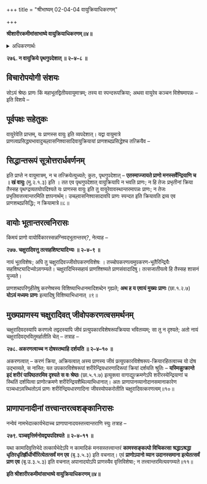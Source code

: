 +++
title = "श्रीभाष्यम् 02-04-04 वायुक्रियाधिकरणम्"

+++


**श्रीशारीरकमीमांसाभाष्ये वायुक्रियाधिकरणम्॥४॥**

<details><summary>अधिकरणार्थः</summary>

श्रेष्ठः प्राणः न वायुसामान्यम्, तत्क्रिया वा, किन्तु विशिष्टो वायुः
</details>

**२७६. न वायुक्रिये पृथगुपदेशात् ॥ २–४–८ ॥**

## विचारोपयोगी संशयः

सोऽयं श्रेष्ठः प्राणः किं महाभूतद्वितीयवायुमात्रम्; तस्य वा स्पन्दरूपक्रिया; अथवा वायुरेव कञ्चन विशेषमापन्नः – इति विशये –

## पूर्वपक्षः सहेतुकः

वायुरेवेति प्राप्तम्, यः प्राणस्स वायुः इति व्यपदेशात्। यद्वा वायुमात्रे प्राणत्वप्रसिद्ध्यभावादुच्छ्वासनिश्वासादिवायुक्रियायां प्राणशब्दप्रसिद्धेश्च तत्क्रियैव –

## सिद्धान्तरूपं सूत्रोत्तरार्धवर्णनम्

इति प्राप्ते न वायुमात्रम्, न च तत्क्रियेत्युच्यते; कुतः, पृथगुपदेशात् – **एतस्माज्जायते प्राणो मनस्सर्वेन्द्रियाणि च । खं वायुः** (मु.२.१.३) इति । तत एव पृथगुपदेशात् वायुक्रियापि न भवति प्राणः; न हि तेजः प्रभृतीनां क्रिया तैस्सह पृथग्द्रव्यतयोपदिश्यते यः प्राणस्स वायुः इति तु वायुरेवावस्थान्तरमापन्नः प्राणः; न तेजः प्रभृतिवत्तत्त्वान्तरमिति ज्ञापनार्थम्। उच्छ्वासनिश्वासादावपि प्राणः स्पन्दत इति क्रियावति द्रव्य एव प्राणशब्दप्रसिद्धिः; न क्रियामात्रे॥८॥

## वायोः भूतान्तरत्वनिरासः

किमयं प्राणो वायोर्विकारस्सन्नग्निवद्भूतान्तरम्?, नेत्याह –

**२७७. चक्षुरादिवत्तु तत्सहशिष्ट्यादिभ्यः ॥ २–४–९ ॥**

नायं भूतविशेषः; अपि तु चक्षुरादिवज्जीवोपकरणविशेषः । तच्चोपकरणत्वमुपकरण-भूतैरिन्द्रियैः सहशिष्ट्यादिभ्योऽवगम्यते। चक्षुरादिभिस्सहायं प्राणश्शिष्यते प्राणसंवादादिषु। तत्सजातीयत्वे हि तैस्सह शासनं युज्यते।

प्राणशब्दपरिगृहीतेषु करणेष्वस्य विशिष्याभिधानमादिशब्देन गृह्यते; **अथ ह य एवायं मुख्यः प्राणः** (छा.१.२.७) **योऽयं मध्यमः प्राणः** इत्यादिषु विशिष्याभिधानात् ॥९॥

## मुख्यप्राणस्य चक्षुरादिवत् जीवोपकरणत्वसमर्थनम्

चक्षुरादिवदस्यापि करणत्वे तद्वदस्यापि जीवं प्रत्युपकारविशेषरूपक्रियया भवितव्यम्; सा तु न दृश्यते; अतो नायं चक्षुरादिवद्भवितुमर्हातीति चेत् – तत्राह –

**२७८. अकरणत्वाच्च न दोषस्तथाहि दर्शयति ॥ २–४–१० ॥**

अकरणत्वात् – करणं क्रिया, अक्रियत्वात् अस्य प्राणस्य जीवं प्रत्युपकारविशेषरूप-क्रियारहितत्वाच्च यो दोष उद्भाव्यते, स नास्ति; यत उपकारविशेषरूपां शरीरेन्द्रियधारणादिरूपां क्रियां दर्शयति श्रुतिः – **यस्मिन्नुत्क्रान्ते इदं शरीरं पापिष्ठतरमिव दृश्यते स वः श्रेष्ठः** (छा.५.१.७) इत्युक्त्वा वागाद्युत्क्रमणेऽपि शरीरस्येन्द्रियाणां च स्थितिं दर्शयित्वा प्राणोत्क्रमणे शरीरेन्द्रियशैथिल्याभिधानात्। अतः प्राणापानव्यानोदानसमानाकारेण पञ्चधाऽवस्थितोऽयं प्राणः शरीरेन्द्रियधारणादिना जीवस्योपकरोतीति चक्षुरादिवत्करणत्वम्॥१०॥

## प्राणापानादीनां तत्त्वान्तरत्वशङ्कानिरासः

नन्वेवं नामभेदात्कार्यभेदाच्च प्राणापानादयस्तत्त्वान्तराणि स्युः तत्राह –

**२७९. पञ्चवृत्तिर्मनोवद्व्यपदिश्यते ॥ २–४–११ ॥**

यथा कामादिवृत्तिभेदे तत्कार्यभेदेऽपि न कामादिकं मनसस्तत्त्वान्तरं **कामस्सङ्कल्पो विचिकत्सा श्रद्धाऽश्रद्धा धृतिरधृतिर्ह्रीर्धीर्भीरित्येतत्सर्वं मन एव** (बृ.३.५.३) इति वचनात्। एवं **प्राणोऽपानो व्यान उदानस्समाना इत्येतत्सर्वं प्राण एव** (बृ.उ.३.५.३) इति वचनात् अपानादयोऽपि प्राणस्यैव वृत्तिविशेषाः; न तत्त्वान्तरमित्यवगम्यते॥११॥

**इति श्रीशारीरकमीमांसाभाष्ये वायुक्रियाधिकरणम्॥४॥**


